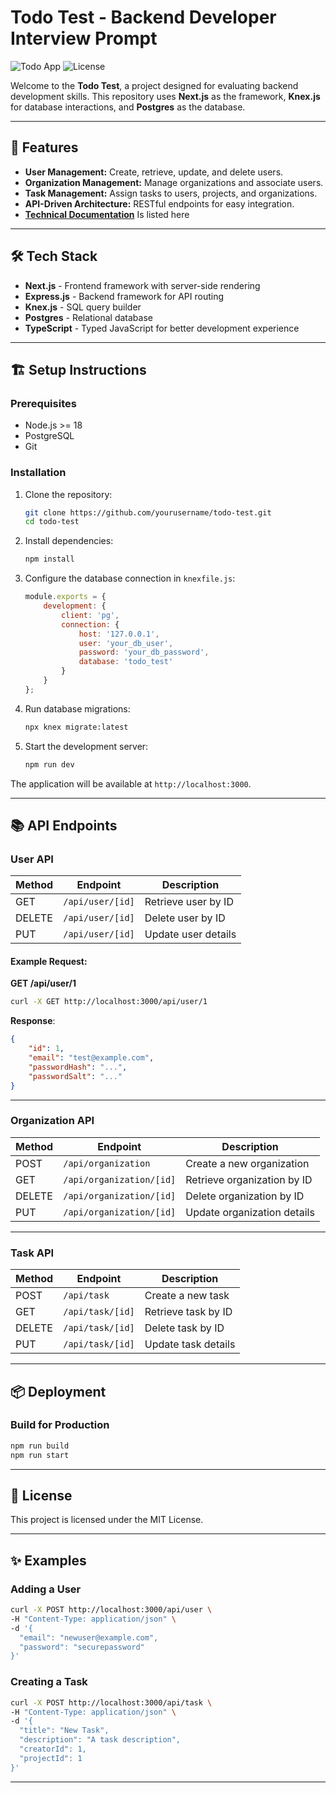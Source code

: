 # Todo Test - Backend Developer Interview Prompt

![Todo App](https://img.shields.io/badge/Status-In_Progress-green.svg)
![License](https://img.shields.io/badge/License-MIT-blue.svg)

Welcome to the **Todo Test**, a project designed for evaluating backend development skills. This
repository uses **Next.js** as the framework, **Knex.js** for database interactions, and
**Postgres** as the database.

---

## 🚀 Features

-   **User Management:** Create, retrieve, update, and delete users.
-   **Organization Management:** Manage organizations and associate users.
-   **Task Management:** Assign tasks to users, projects, and organizations.
-   **API-Driven Architecture:** RESTful endpoints for easy integration.
-   **[Technical Documentation](https://regular-hedge-57f.notion.site/Group-ToDo-18a673297fc7803c9364fbfeda2d58a1)** Is listed here

---

## 🛠️ Tech Stack

-   **Next.js** - Frontend framework with server-side rendering
-   **Express.js** - Backend framework for API routing
-   **Knex.js** - SQL query builder
-   **Postgres** - Relational database
-   **TypeScript** - Typed JavaScript for better development experience

---

## 🏗️ Setup Instructions

### Prerequisites

-   Node.js >= 18
-   PostgreSQL
-   Git

### Installation

1. Clone the repository:

    ```bash
    git clone https://github.com/yourusername/todo-test.git
    cd todo-test
    ```

2. Install dependencies:

    ```bash
    npm install
    ```

3. Configure the database connection in `knexfile.js`:

    ```javascript
    module.exports = {
        development: {
            client: 'pg',
            connection: {
                host: '127.0.0.1',
                user: 'your_db_user',
                password: 'your_db_password',
                database: 'todo_test'
            }
        }
    };
    ```

4. Run database migrations:

    ```bash
    npx knex migrate:latest
    ```

5. Start the development server:
    ```bash
    npm run dev
    ```

The application will be available at `http://localhost:3000`.

---

## 📚 API Endpoints

### User API

| Method | Endpoint         | Description         |
| ------ | ---------------- | ------------------- |
| GET    | `/api/user/[id]` | Retrieve user by ID |
| DELETE | `/api/user/[id]` | Delete user by ID   |
| PUT    | `/api/user/[id]` | Update user details |

#### Example Request:

**GET /api/user/1**

```bash
curl -X GET http://localhost:3000/api/user/1
```

**Response**:

```json
{
    "id": 1,
    "email": "test@example.com",
    "passwordHash": "...",
    "passwordSalt": "..."
}
```

---

### Organization API

| Method | Endpoint                 | Description                 |
| ------ | ------------------------ | --------------------------- |
| POST   | `/api/organization`      | Create a new organization   |
| GET    | `/api/organization/[id]` | Retrieve organization by ID |
| DELETE | `/api/organization/[id]` | Delete organization by ID   |
| PUT    | `/api/organization/[id]` | Update organization details |

---

### Task API

| Method | Endpoint         | Description         |
| ------ | ---------------- | ------------------- |
| POST   | `/api/task`      | Create a new task   |
| GET    | `/api/task/[id]` | Retrieve task by ID |
| DELETE | `/api/task/[id]` | Delete task by ID   |
| PUT    | `/api/task/[id]` | Update task details |

---

## 📦 Deployment

### Build for Production

```bash
npm run build
npm run start
```

---

## 📜 License

This project is licensed under the MIT License.

---

## ✨ Examples

### Adding a User

```bash
curl -X POST http://localhost:3000/api/user \
-H "Content-Type: application/json" \
-d '{
  "email": "newuser@example.com",
  "password": "securepassword"
}'
```

### Creating a Task

```bash
curl -X POST http://localhost:3000/api/task \
-H "Content-Type: application/json" \
-d '{
  "title": "New Task",
  "description": "A task description",
  "creatorId": 1,
  "projectId": 1
}'
```

---

